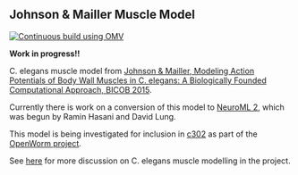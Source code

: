 ## Johnson & Mailler Muscle Model

[![Continuous build using OMV](https://github.com/openworm/JohnsonMailler_MuscleModel/actions/workflows/omv-ci.yml/badge.svg)](https://github.com/openworm/JohnsonMailler_MuscleModel/actions/workflows/omv-ci.yml)

**Work in progress!!**

C. elegans muscle model from [Johnson & Mailler, Modeling Action Potentials of Body Wall Muscles in C. elegans: A Biologically Founded Computational Approach, BICOB 2015](http://searchdl.org/index.php/conference/downloadPDF/1102).

Currently there is work on a conversion of this model to [NeuroML 2](/NeuroML2), which was begun by Ramin Hasani and David Lung. 

This model is being investigated for inclusion in [c302](https://github.com/openworm/CElegansNeuroML/tree/master/CElegans/pythonScripts/c302) as part of the [OpenWorm project](http://www.openworm.org). 

See [here](https://github.com/openworm/muscle_model/issues/63) for more discussion on C. elegans muscle modelling in the project.
